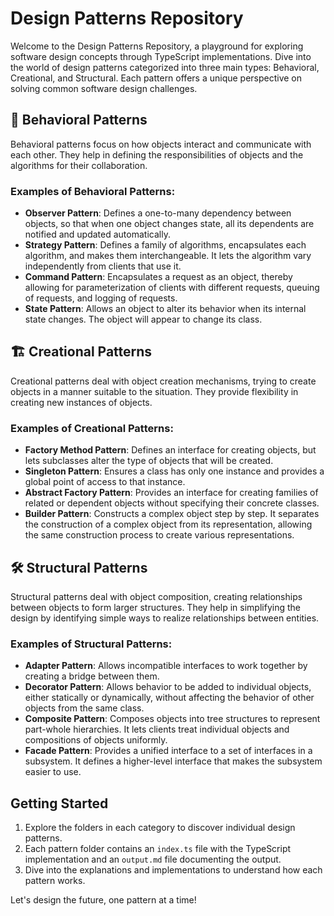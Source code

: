 # Design Patterns Repository

Welcome to the Design Patterns Repository, a playground for exploring software design concepts through TypeScript implementations. Dive into the world of design patterns categorized into three main types: Behavioral, Creational, and Structural. Each pattern offers a unique perspective on solving common software design challenges.

## 🧠 Behavioral Patterns
Behavioral patterns focus on how objects interact and communicate with each other. They help in defining the responsibilities of objects and the algorithms for their collaboration.

### Examples of Behavioral Patterns:
- **Observer Pattern**: Defines a one-to-many dependency between objects, so that when one object changes state, all its dependents are notified and updated automatically.
- **Strategy Pattern**: Defines a family of algorithms, encapsulates each algorithm, and makes them interchangeable. It lets the algorithm vary independently from clients that use it.
- **Command Pattern**: Encapsulates a request as an object, thereby allowing for parameterization of clients with different requests, queuing of requests, and logging of requests.
- **State Pattern**: Allows an object to alter its behavior when its internal state changes. The object will appear to change its class.

## 🏗️ Creational Patterns
Creational patterns deal with object creation mechanisms, trying to create objects in a manner suitable to the situation. They provide flexibility in creating new instances of objects.

### Examples of Creational Patterns:
- **Factory Method Pattern**: Defines an interface for creating objects, but lets subclasses alter the type of objects that will be created.
- **Singleton Pattern**: Ensures a class has only one instance and provides a global point of access to that instance.
- **Abstract Factory Pattern**: Provides an interface for creating families of related or dependent objects without specifying their concrete classes.
- **Builder Pattern**: Constructs a complex object step by step. It separates the construction of a complex object from its representation, allowing the same construction process to create various representations.

## 🛠️ Structural Patterns
Structural patterns deal with object composition, creating relationships between objects to form larger structures. They help in simplifying the design by identifying simple ways to realize relationships between entities.

### Examples of Structural Patterns:
- **Adapter Pattern**: Allows incompatible interfaces to work together by creating a bridge between them.
- **Decorator Pattern**: Allows behavior to be added to individual objects, either statically or dynamically, without affecting the behavior of other objects from the same class.
- **Composite Pattern**: Composes objects into tree structures to represent part-whole hierarchies. It lets clients treat individual objects and compositions of objects uniformly.
- **Facade Pattern**: Provides a unified interface to a set of interfaces in a subsystem. It defines a higher-level interface that makes the subsystem easier to use.

## Getting Started

1. Explore the folders in each category to discover individual design patterns.
2. Each pattern folder contains an `index.ts` file with the TypeScript implementation and an `output.md` file documenting the output.
3. Dive into the explanations and implementations to understand how each pattern works.

Let's design the future, one pattern at a time!